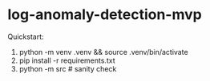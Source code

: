 # log-anomaly-detection-mvp
Quickstart:
1) python -m venv .venv && source .venv/bin/activate
2) pip install -r requirements.txt
3) python -m src  # sanity check
